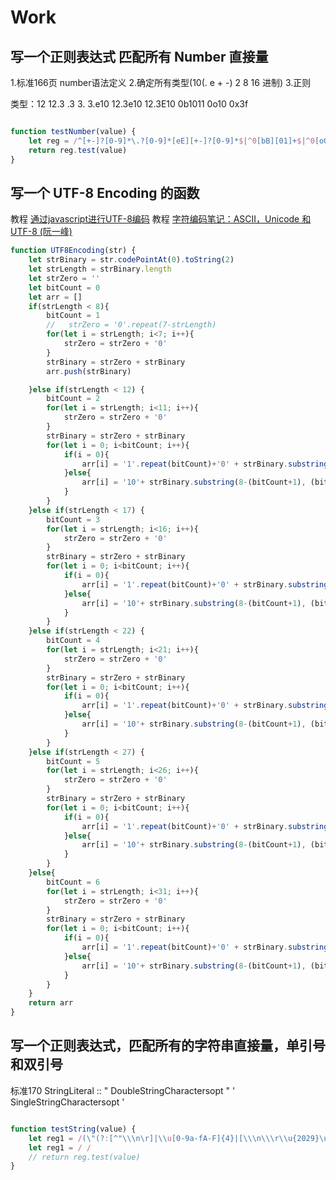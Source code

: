 # Work

## 写一个正则表达式 匹配所有 Number 直接量

1.标准166页 number语法定义
2.确定所有类型(10(. e + -) 2 8 16 进制)
3.正则

类型：12  12.3  .3  3. 3.e10  12.3e10  12.3E10  0b1011  0o10  0x3f

```javascript

function testNumber(value) {
    let reg = /^[+-]?[0-9]*\.?[0-9]*[eE][+-]?[0-9]*$|^0[bB][01]+$|^0[oO][0-7]+$|^0[xX][0-9a-fA-F]+$/g
    return reg.test(value)
}


```

## 写一个 UTF-8 Encoding 的函数

教程 [通过javascript进行UTF-8编码](https://www.cnblogs.com/doublenet/p/5616451.html)
教程 [字符编码笔记：ASCII，Unicode 和 UTF-8 (阮一峰)](http://www.ruanyifeng.com/blog/2007/10/ascii_unicode_and_utf-8.html)

```javascript
function UTF8Encoding(str) {
    let strBinary = str.codePointAt(0).toString(2)
    let strLength = strBinary.length
    let strZero = ''
    let bitCount = 0
    let arr = []
    if(strLength < 8){
        bitCount = 1
        //   strZero = '0'.repeat(7-strLength)
        for(let i = strLength; i<7; i++){
            strZero = strZero + '0'
        }
        strBinary = strZero + strBinary
        arr.push(strBinary)

    }else if(strLength < 12) {
        bitCount = 2
        for(let i = strLength; i<11; i++){
            strZero = strZero + '0'
        }
        strBinary = strZero + strBinary
        for(let i = 0; i<bitCount; i++){
            if(i = 0){
                arr[i] = '1'.repeat(bitCount)+'0' + strBinary.substring(0, 8-(bitCount+1))
            }else{
                arr[i] = '10'+ strBinary.substring(8-(bitCount+1), (bitCount*(i+1) - 1))
            }
        }
    }else if(strLength < 17) {
        bitCount = 3
        for(let i = strLength; i<16; i++){
            strZero = strZero + '0'
        }
        strBinary = strZero + strBinary
        for(let i = 0; i<bitCount; i++){
            if(i = 0){
                arr[i] = '1'.repeat(bitCount)+'0' + strBinary.substring(0, 8-(bitCount+1))
            }else{
                arr[i] = '10'+ strBinary.substring(8-(bitCount+1), (bitCount*(i+1) - 1))
            }
        }
    }else if(strLength < 22) {
        bitCount = 4
        for(let i = strLength; i<21; i++){
            strZero = strZero + '0'
        }
        strBinary = strZero + strBinary
        for(let i = 0; i<bitCount; i++){
            if(i = 0){
                arr[i] = '1'.repeat(bitCount)+'0' + strBinary.substring(0, 8-(bitCount+1))
            }else{
                arr[i] = '10'+ strBinary.substring(8-(bitCount+1), (bitCount*(i+1) - 1))
            }
        }
    }else if(strLength < 27) {
        bitCount = 5
        for(let i = strLength; i<26; i++){
            strZero = strZero + '0'
        }
        strBinary = strZero + strBinary
        for(let i = 0; i<bitCount; i++){
            if(i = 0){
                arr[i] = '1'.repeat(bitCount)+'0' + strBinary.substring(0, 8-(bitCount+1))
            }else{
                arr[i] = '10'+ strBinary.substring(8-(bitCount+1), (bitCount*(i+1) - 1))
            }
        }
    }else{
        bitCount = 6
        for(let i = strLength; i<31; i++){
            strZero = strZero + '0'
        }
        strBinary = strZero + strBinary
        for(let i = 0; i<bitCount; i++){
            if(i = 0){
                arr[i] = '1'.repeat(bitCount)+'0' + strBinary.substring(0, 8-(bitCount+1))
            }else{
                arr[i] = '10'+ strBinary.substring(8-(bitCount+1), (bitCount*(i+1) - 1))
            }
        }
    }
    return arr
}
```

## 写一个正则表达式，匹配所有的字符串直接量，单引号和双引号

标准170
StringLiteral ::
    " DoubleStringCharactersopt "
    ' SingleStringCharactersopt '

```javascript

function testString(value) {
    let reg1 = /(\"(?:[^"\\\n\r]|\\u[0-9a-fA-F]{4}|[\\\n\\\r\\u{2029}\u{2028}])+\")/
    let reg1 = / /
    // return reg.test(value)
}

```
